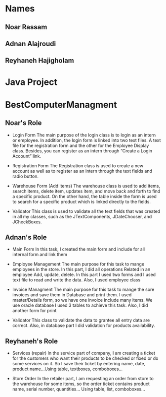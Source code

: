 # Names
## Noar Rassam
## Adnan Alajroudi
## Reyhaneh Hajigholam

# Java Project
# BestComputerManagment

## Noar's Role

* Login Form
The main purpose of the login class is to login as an intern or employee. In addition, the login form is linked into two text files. A text file for the registration form and the other for the Employee Display class. Besides, you can register as an intern through “Create a Login Account” link. 

* Registration Form
The Registration class is used to create a new account as well as to register as an intern through the text fields and radio button.

* Warehouse Form (Add items)
The warehouse class is used to add items, search items, delete item, updates item, and move back and forth to find a specific product. On the other hand, the table inside the form is used to search for a specific product which is linked directly to the fields.

* Validator
This class is used to validate all the text fields that was created in all my classes, such as the JTextComponents, JDateChooser, and JCheckBoxes. 

## Adnan's Role

* Main Form
In this task, I created the main form and include for all  internal form and  link them 

* Employee Management
The main purpose for this task to mange employees in the store. In this part, I did all operations Related in an employee Add, update, delete. 
In this part I used two forms and  I used text file to read and write the data. Also, I used employee class 

* Invoice Managment
The main purpose for this task to mange the sore invoices and save them in Database and print them. I used master/Details form, so we have one invoice include many items. We use oracle database I used 3 tables to achieve this task. Also, I did another form for print

* Validator
This class to validate the data to grantee all entry data are correct. Also, in database part I did validation for products availability.

## Reyhaneh's Role

* Services (repair) 
In the service part of company, I am creating a ticket for the customers who want their products to be checked or fixed or do some services on it. So I save their ticket by entering name, date, product name…Using table, textboxes, comboboxes…

* Store Order
In the retailer part, I am requesting an order from store to the warehouse for some items, so the order ticket contains product name, serial number, quantities... Using table, list, comboboxes…
